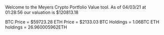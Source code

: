 Welcome to the Meyers Crypto Portfolio Value tool. 
As of 04/03/21 at 01:28:56 our valuation is $120813.18 

BTC Price = $59723.28
 ETH Price = $2133.03
BTC Holdings = 1.06BTC
 ETH holdings = 26.960005962ETH 
